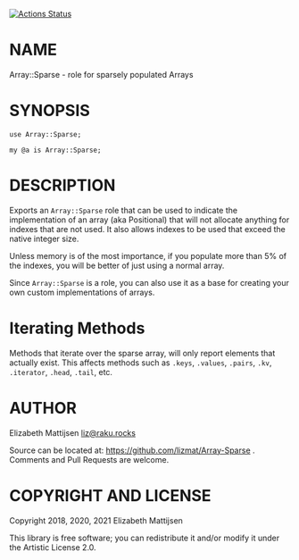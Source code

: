 [![Actions Status](https://github.com/lizmat/Array-Sparse/workflows/test/badge.svg)](https://github.com/lizmat/Array-Sparse/actions)

NAME
====

Array::Sparse - role for sparsely populated Arrays

SYNOPSIS
========

    use Array::Sparse;

    my @a is Array::Sparse;

DESCRIPTION
===========

Exports an `Array::Sparse` role that can be used to indicate the implementation of an array (aka Positional) that will not allocate anything for indexes that are not used. It also allows indexes to be used that exceed the native integer size.

Unless memory is of the most importance, if you populate more than 5% of the indexes, you will be better of just using a normal array.

Since `Array::Sparse` is a role, you can also use it as a base for creating your own custom implementations of arrays.

Iterating Methods
=================

Methods that iterate over the sparse array, will only report elements that actually exist. This affects methods such as `.keys`, `.values`, `.pairs`, `.kv`, `.iterator`, `.head`, `.tail`, etc.

AUTHOR
======

Elizabeth Mattijsen <liz@raku.rocks>

Source can be located at: https://github.com/lizmat/Array-Sparse . Comments and Pull Requests are welcome.

COPYRIGHT AND LICENSE
=====================

Copyright 2018, 2020, 2021 Elizabeth Mattijsen

This library is free software; you can redistribute it and/or modify it under the Artistic License 2.0.

